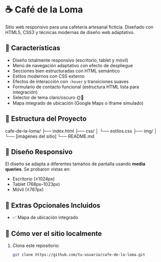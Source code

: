 # ☕ Café de la Loma

Sitio web responsivo para una cafetería artesanal ficticia. Diseñado con HTML5, CSS3 y técnicas modernas de diseño web adaptativo.

## 📌 Características

- Diseño totalmente responsivo (escritorio, tablet y móvil)
- Menú de navegación adaptativo con efecto de despliegue
- Secciones bien estructuradas con HTML semántico
- Estilos modernos con CSS externo
- Efectos de interacción con `:hover` y transiciones suaves
- Formulario de contacto funcional (estructura HTML lista para integración)
- Selector de tema claro/oscuro 🌞🌙
- Mapa integrado de ubicación (Google Maps o iframe simulado)

## 📁 Estructura del Proyecto

cafe-de-la-loma/
├── index.html
├── css/
│ └── estilos.css
├── img/
│ └── [imágenes del sitio]
└── README.md


## 📱 Diseño Responsivo

El diseño se adapta a diferentes tamaños de pantalla usando **media queries**. Se probaron vistas en:

- Escritorio (≥1024px)
- Tablet (768px–1023px)
- Móvil (≤767px)

## 🎨 Extras Opcionales Incluidos

- ✅ Mapa de ubicación integrado

## 🚀 Cómo ver el sitio localmente

1. Clona este repositorio:
   ```bash
   git clone https://github.com/tu-usuario/cafe-de-la-loma.git


